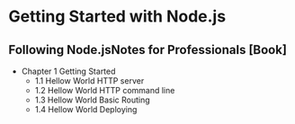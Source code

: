 # Getting Started with Node.js

## Following Node.jsNotes for Professionals [Book]


- Chapter 1 Getting Started
    - 1.1 Hellow World HTTP server
    - 1.2 Hellow World HTTP command line
    - 1.3 Hellow World Basic Routing
    - 1.4 Hellow World Deploying
